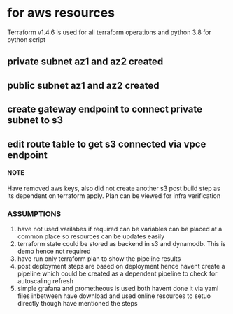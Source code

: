 # for aws resources #
Terraform v1.4.6 is used for all terraform operations and python 3.8 for python script
## private subnet az1 and az2 created
## public subnet az1 and az2 created
## create gateway endpoint to connect private subnet to s3
## edit route table to get s3 connected via vpce endpoint 


#### NOTE ####
Have removed aws keys, also did not create another s3 post build step as its dependent on terraform apply. Plan can be viewed for infra verification

### ASSUMPTIONS ###
1) have not used varilabes if required can be variables can be placed at a common place so resources can be updates easily
2) terraform state could be stored as backend in s3 and dynamodb. This is demo hence not required
3) have run only terraform plan to show the pipeline results
4) post deployment steps are based on deployment hence havent create a pipeline which could be created as a dependent pipeline to check for autoscaling refresh
5) simple grafana and prometheous is used both havent done it via yaml files inbetween have download and used online resources to setuo directly though have mentioned the steps
